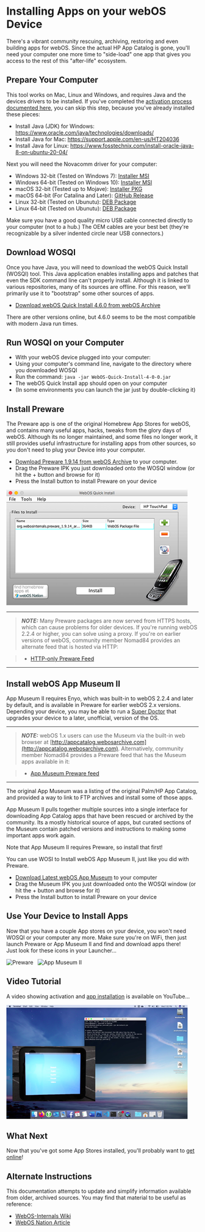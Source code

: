 # Installing Apps on your webOS Device

There's a vibrant community rescuing, archiving, restoring and even building apps for webOS. Since the actual HP App Catalog is gone, you'll need your computer one more time to "side-load" one app that gives you access to the rest of this "after-life" ecosystem.

## Prepare Your Computer

This tool works on Mac, Linux and Windows, and requires Java and the devices drivers to be installed. If you've completed the [activation process documented here](activate.md), you can skip this step, because you've already installed these pieces:

* Install Java (JDK) for Windows: <a href="https://www.oracle.com/java/technologies/downloads/" target="_blank">https://www.oracle.com/java/technologies/downloads/</a>
* Install Java for Mac: <a href="https://support.apple.com/en-us/HT204036" target="_blank">https://support.apple.com/en-us/HT204036</a>
* Install Java for Linux: <a href="https://www.fosstechnix.com/install-oracle-java-8-on-ubuntu-20-04/" target="_blank">https://www.fosstechnix.com/install-oracle-java-8-on-ubuntu-20-04/</a>

Next you will need the Novacomm driver for your computer:

* Windows 32-bit (Tested on Windows 7): [Installer MSI](http://www.webosarchive.com/activation/drivers/novacom-win-32/)
* Windows 64-bit (Tested on Windows 10): [Installer MSI](http://www.webosarchive.com/activation/drivers/novacom-win-64/)
* macOS 32-bit (Tested up to Mojave): [Installer PKG](http://www.webosarchive.com/activation/drivers/novacom-mac/)
* macOS 64-bit (For Catalina and Later): <a href="https://github.com/incidentist/novacomd/releases/tag/macos64" target="_blank">GitHub Release</a>
* Linux 32-bit (Tested on Ubunutu): [DEB Package](http://www.webosarchive.com/activation/drivers/novacom-linux-32/)
* Linux 64-bit (Tested on Ubunutu): [DEB Package](http://www.webosarchive.com/activation/drivers/novacom-linux-64/)

Make sure you have a good quality micro USB cable connected directly to your computer (not to a hub.) The OEM cables are your best bet (they're recognizable by a silver indented circle near USB connectors.)

## Download WOSQI

Once you have Java, you will need to download the webOS Quick Install (WOSQI) tool. This Java application enables installing apps and patches that even the SDK command line can't properly install. Although it is linked to various repositories, many of its sources are offline. For this reason, we'll primarily use it to "bootstrap" some other sources of apps.

* [Download webOS Quick Install 4.6.0 from webOS Archive](http://www.webosarchive.com/activation/webOSQuickInstall-4.6.0.jar)

There are other versions online, but 4.6.0 seems to be the most compatible with modern Java run times.

## Run WOSQI on your Computer

* With your webOS device plugged into your computer:
* Using your computer's command line, navigate to the directory where you downloaded WOSQI
* Run the command: `java -jar WebOS-Quick-Install-4-0-0.jar`
* The webOS Quick Install app should open on your computer
* (In some environments you can launch the jar just by double-clicking it)

## Install Preware

The Preware app is one of the original Homebrew App Stores for webOS, and contains many useful apps, hacks, tweaks from the glory days of webOS. Although its no longer maintained, and some files no longer work, it still provides useful infrastructure for installing apps from other sources, so you don't need to plug your Device into your computer.

* [Download Preware 1.9.14 from webOS Archive](http://www.webosarchive.com/activation/org.webosinternals.preware_1.9.14_arm.ipk) to your computer.
* Drag the Preware IPK you just downloaded onto the WOSQI window (or hit the + button and browse for it)
* Press the Install button to install Preware on your device

![Install Preware from WebOS Quick Install](images/wosqi.png)

---
> **_NOTE:_** Many Preware packages are now served from HTTPS hosts, which can cause problems for older devices. If you're running webOS 2.2.4 or higher, you can solve using a proxy. If you're on earlier versions of webOS, community member Nomad84 provides an alternate feed that is hosted via HTTP:

> + <a href="https://forums.webosnation.com/webos-internals/332846-new-precentral-feed-just-works.html#post3458066" target="_blank">HTTP-only Preware Feed</a>

---

## Install webOS App Museum II

App Museum II requires Enyo, which was built-in to webOS 2.2.4 and later by default, and is available in Preware for earlier webOS 2.x versions. Depending your device, you may be able to run a [Super Doctor](doctor.md) that upgrades your device to a later, unofficial, version of the OS.

---
> **_NOTE:_** webOS 1.x users can use the Museum via the built-in web browser at [http://appcatalog.webosarchive.com](http://appcatalog.webosarchive.com). Alternatively, community member Nomad84 provides a Preware feed that has the Museum apps available in it:

> * <a href="https://forums.webosnation.com/webos-development/332697-refurbishing-app-museum-4.html#post3458072" target="_blank">App Museum Preware feed</a>

---

The original App Museum was a listing of the original Palm/HP App Catalog, and provided a way to link to FTP archives and install some of those apps.

App Museum II pulls together multiple sources into a single interface for downloading App Catalog apps that have been rescued or archived by the community. Its a mostly historical source of apps, but curated sections of the Museum contain patched versions and instructions to making some important apps work again.

Note that App Museum II requires Preware, so install that first!

You can use WOSI to Install webOS App Museum II, just like you did with Preware.

* [Download Latest webOS App Museum](http://appcatalog.webosarchive.com/latest.php) to your computer
* Drag the Museum IPK you just downloaded onto the WOSQI window (or hit the + button and browse for it)
* Press the Install button to install Preware on your device

## Use Your Device to Install Apps

Now that you have a couple App stores on your device, you won't need WOSQI or your computer any more. Make sure you're on WiFi, then just launch Preware or App Museum II and find and download apps there!
<br>Just look for these icons in your Launcher...

![Preware](images/preware-icon.png) &nbsp;&nbsp;![App Museum II](images/appmuseum-icon.png)

## Video Tutorial

A video showing activation and [app installation](appstores.md) is available on YouTube...

<a href="https://www.youtube.com/watch?v=-ieDXW8yA5c" target="_blank">![Video Tutorial](images/videotutorial.png)</a>

## What Next

Now that you've got some App Stores installed, you'll probably want to [get online](online.md)!

## Alternate Instructions

This documentation attempts to update and simplify information available from older, archived sources. You may find that material to be useful as reference:

* <a href="https://webos-internals.org/wiki/Application:Preware#Installing_Preware_with_WebOS_Quick_Install" target="_blank">WebOS-Internals Wiki</a>
* <a href="https://www.webosnation.com/how-install-homebrew-apps-your-touchpad-or-webos-smartphone" target="_blank">WebOS Nation Article</a>